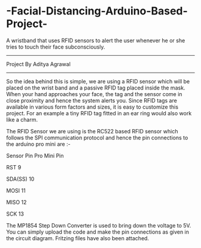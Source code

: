 # -Facial-Distancing-Arduino-Based-Project-
A wristband that uses RFID sensors to alert the user whenever he or she tries to touch their face subconsciously.

*************************************************************************************************
Project By Aditya Agrawal
*************************************************************************************************

So the idea behind this is simple, we are using a RFID sensor which will be placed on the wrist band and a passive RFID tag placed inside the mask.
When your hand approaches your face, the tag and the sensor come in close proximity and hence the system alerts you. Since RFID tags are available in various form factors and sizes, it is easy to customize this project. For an example a tiny RFID tag fitted in an ear ring would also work like a charm.

The RFID Sensor we are using is the RC522 based RFID sensor which follows the SPI communication protocol and hence the pin connections to the arduino pro mini are :-

Sensor Pin   Pro Mini Pin

RST              9 

SDA(SS)         10

MOSI            11

MISO            12

SCK             13

The MP1854 Step Down Converter is used to bring down the voltage to 5V.
You can simply upload the code and make the pin connections as given in the circuit diagram. Fritzing files have also been attached.
